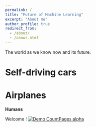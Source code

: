 ```yaml
---
permalink: /
title: "Future of Machine Learning"
excerpt: "About me"
author_profile: true
redirect_from: 
  - /about/
  - /about.html
---
```


The world as we know now and its future.

Self-driving cars
======

Airplanes
======

**Humans**

Welcome !
[![Demo CountPages alpha](https://media0.giphy.com/media/kgZfaOsDLCqTlWthCW/giphy.gif)](https://youtu.be/ZbtOGhaG1P8)

